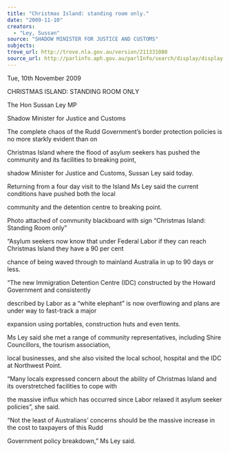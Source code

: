 ```yaml
---
title: "Christmas Island: standing room only."
date: "2009-11-10"
creators:
  - "Ley, Sussan"
source: "SHADOW MINISTER FOR JUSTICE AND CUSTOMS"
subjects:
trove_url: http://trove.nla.gov.au/version/211331080
source_url: http://parlinfo.aph.gov.au/parlInfo/search/display/display.w3p;query=Id%3A%22media/pressrel/W76V6%22
---
```


 Tue, 10th November 2009    

 CHRISTMAS ISLAND: STANDING ROOM ONLY 

 The Hon Sussan Ley MP  

 Shadow Minister for Justice and Customs 

 The complete chaos of the Rudd Government’s border protection policies is no more starkly evident than on 

 Christmas Island where the flood of asylum seekers has pushed the community and its facilities to breaking point, 

 shadow Minister for Justice and Customs, Sussan Ley said today.  

 Returning from a four day visit to the Island Ms Ley said the current conditions have pushed both the local 

 community and the detention centre to breaking point.  

 

 Photo attached of community blackboard with sign “Christmas Island: Standing Room only”  

 “Asylum seekers now know that under Federal Labor if they can reach Christmas Island they have a 90 per cent 

 chance of being waved through to mainland Australia in up to 90 days or less.  

 “The new Immigration Detention Centre (IDC) constructed by the Howard Government and consistently 

 described by Labor as a “white elephant” is now overflowing and plans are under way to fast-track a major 

 expansion using portables, construction huts and even tents.  

 Ms Ley said she met a range of community representatives, including Shire Councillors, the tourism association, 

 local businesses, and she also visited the local school, hospital and the IDC at Northwest Point.  

 “Many locals expressed concern about the ability of Christmas Island and its overstretched facilities to cope with 

 the massive influx which has occurred since Labor relaxed it asylum seeker policies”, she said.  

 “Not the least of Australians’ concerns should be the massive increase in the cost to taxpayers of this Rudd 

 Government policy breakdown,” Ms Ley said.    

